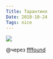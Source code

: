 ```yaml
---
Title: Тарантино
Date: 2010-10-24
Tags: nice
---
```


<div class="text"><p><img src="http://dl.dropbox.com/u/140528/site/pulp_fiction.jpg" /></p>
<p>@через <a href="http://ffffound.com/image/0609169a4c0670a658468ba196ea2db20dbfb0b6">ffffound</a></p></div>